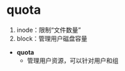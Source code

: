 # quota
1. inode：限制“文件数量”
2. block：管理用户磁盘容量
- **quota**
	- 管理用户资源，可以针对用户和组

<!--stackedit_data:
eyJoaXN0b3J5IjpbLTEyNDg4ODYxNjYsMTE0ODE5NDc1MywtMT
c4MjUzMjAwN119
-->